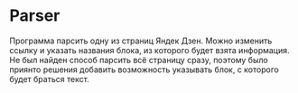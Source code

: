 # Parser
Программа парсить одну из страниц Яндек Дзен.
Можно изменить ссылку и указать названия блока, из которого будет взята информация.
Не был найден способ парсить всё страницу сразу, поэтому было приянто решения добавить возможность указывать блок, с которого будет браться текст.
